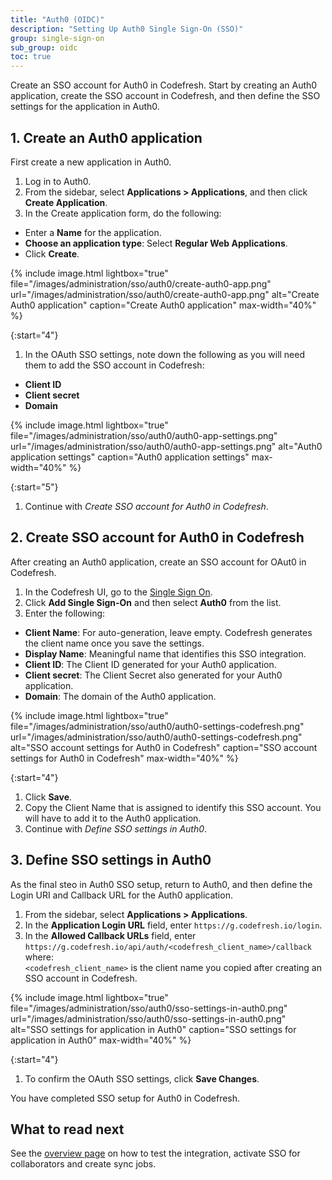 ```yaml
---
title: "Auth0 (OIDC)"
description: "Setting Up Auth0 Single Sign-On (SSO)"
group: single-sign-on
sub_group: oidc
toc: true
---
```


Create an SSO account for Auth0 in Codefresh. Start by creating an Auth0 application, create the SSO account in Codefresh, and then define the SSO settings for the application in Auth0.

## 1. Create an Auth0 application
First create a new application in Auth0.

1. Log in to Auth0.
1. From the sidebar, select **Applications > Applications**, and then click **Create Application**.
1. In the Create application form, do the following:
  * Enter a **Name** for the application.
  * **Choose an application type**: Select **Regular Web Applications**.
  * Click **Create**.

{% include image.html 
lightbox="true"
file="/images/administration/sso/auth0/create-auth0-app.png" 
url="/images/administration/sso/auth0/create-auth0-app.png"
alt="Create Auth0 application"
caption="Create Auth0 application"
max-width="40%"
%}

{:start="4"}
1. In the OAuth SSO settings, note down the following as you will need them to add the SSO account in Codefresh:
  * **Client ID**
  * **Client secret**
  * **Domain**

{% include image.html 
lightbox="true"
file="/images/administration/sso/auth0/auth0-app-settings.png" 
url="/images/administration/sso/auth0/auth0-app-settings.png"
alt="Auth0 application settings"
caption="Auth0 application settings"
max-width="40%"
%}

{:start="5"}
1. Continue with _Create SSO account for Auth0 in Codefresh_.

## 2. Create SSO account for Auth0 in Codefresh
After creating an Auth0 application, create an SSO account for OAut0 in Codefresh. 

1. In the Codefresh UI, go to the [Single Sign On](https://g.codefresh.io/account-admin/sso).
1. Click **Add Single Sign-On** and then select **Auth0** from the list.
1. Enter the following:
  * **Client Name**: For auto-generation, leave empty. Codefresh generates the client name once you save the settings.  
  * **Display Name**: Meaningful name that identifies this SSO integration.
  * **Client ID**: The Client ID generated for your Auth0 application.  
  * **Client secret**: The Client Secret also generated for your Auth0 application. 
  * **Domain**: The domain of the Auth0 application.

{% include image.html 
lightbox="true"
file="/images/administration/sso/auth0/auth0-settings-codefresh.png" 
url="/images/administration/sso/auth0/auth0-settings-codefresh.png"
alt="SSO account settings for Auth0 in Codefresh"
caption="SSO account settings for Auth0 in Codefresh"
max-width="40%"
%}

{:start="4"}
1. Click **Save**.
1. Copy the Client Name that is assigned to identify this SSO account. You will have to add it to the Auth0 application.
1. Continue with _Define SSO settings in Auth0_.


## 3. Define SSO settings in Auth0
As the final steo in Auth0 SSO setup, return to Auth0, and then define the Login URI and Callback URL for the Auth0 application. 

1. From the sidebar, select **Applications > Applications**.
1. In the **Application Login URL** field, enter `https://g.codefresh.io/login`.
1. In the **Allowed Callback URLs** field, enter `https://g.codefresh.io/api/auth/<codefresh_client_name>/callback`  
  where:  
  `<codefresh_client_name>` is the client name you copied after creating an SSO account in Codefresh. 

{% include image.html 
lightbox="true"
file="/images/administration/sso/auth0/sso-settings-in-auth0.png" 
url="/images/administration/sso/auth0/sso-settings-in-auth0.png"
alt="SSO settings for application in Auth0"
caption="SSO settings for application in Auth0"
max-width="40%"
%}

{:start="4"}
1. To confirm the OAuth SSO settings, click **Save Changes**. 

You have completed SSO setup for Auth0 in Codefresh.

## What to read next

See the [overview page]({{site.baseurl}}/docs/administration/single-sign-on/sso-setup-oauth2/#testing-your-identity-provider) on how to test the integration, activate SSO for collaborators and create sync jobs.

